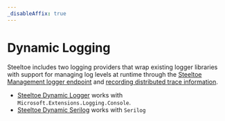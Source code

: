 ```yaml
---
_disableAffix: true
---
```


# Dynamic Logging

Steeltoe includes two logging providers that wrap existing logger libraries with support for managing log levels at runtime through the [Steeltoe Management logger endpoint](../management/loggers.md) and [recording distributed trace information](../tracing/index.md#enabling-log-correlation).

* [Steeltoe Dynamic Logger](./dynamic-logging-provider.md) works with `Microsoft.Extensions.Logging.Console`.
* [Steeltoe Dynamic Serilog](./serilog-logger.md) works with `Serilog`
